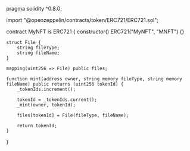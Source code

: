 pragma solidity ^0.8.0;

import "@openzeppelin/contracts/token/ERC721/ERC721.sol";

contract MyNFT is ERC721 {
    constructor()
        ERC721("MyNFT", "MNFT")
    {}
    
    struct File {
        string fileType;      
        string fileName; 
    }
    
    mapping(uint256 => File) public files;
    
    function mint(address owner, string memory fileType, string memory fileName) public returns (uint256 tokenId) {
        _tokenIds.increment();
        
        tokenId = _tokenIds.current();
        _mint(owner, tokenId);
        
        files[tokenId] = File(fileType, fileName);
        
        return tokenId;
    }
}
